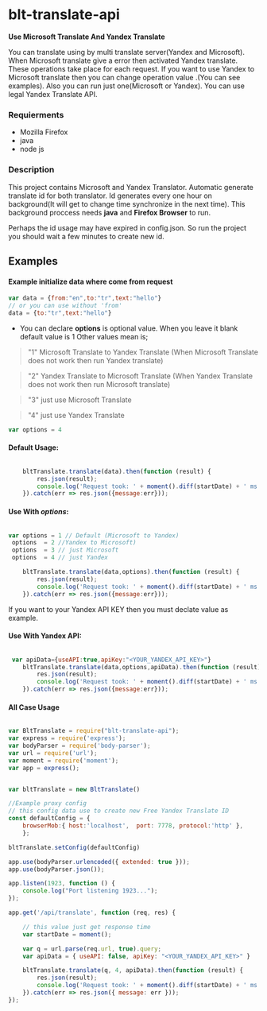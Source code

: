 # blt-translate-api

**Use Microsoft Translate And Yandex Translate**

You can translate using by multi translate server(Yandex and Microsoft). 
When Microsoft translate give a error then activated Yandex translate. These operations take place for each request.
If you want to use Yandex to Microsoft translate then you can change operation value .(You can see examples). 
Also you can run just one(Microsoft or Yandex).
You can use legal Yandex Translate API.

### Requierments
- Mozilla Firefox
- java
- node js


### Description
This project contains Microsoft and Yandex Translator. Automatic generate translate id for both translator.
Id generates every one hour on background(It will get to change  time synchronize in the next time). 
This background proccess needs **java** and **Firefox Browser** to run. 

Perhaps the id usage may have expired in config.json. So run the project you should wait a few minutes to create new id.

## Examples

#### Example initialize data where come from request

``` javascript
var data = {from:"en",to:"tr",text:"hello"}
// or you can use without 'from'
data = {to:"tr",text:"hello"}

 ```

- You can declare **options** is optional value. When you leave it blank default value is 1
Other values mean is;

> "1" Microsoft Translate  to Yandex Translate (When Microsoft Translate does not work then run Yandex translate)

> "2" Yandex Translate to Microsoft Translate  (When Yandex Translate does not work then run Microsoft translate)

> "3" just use Microsoft Translate

> "4" just use Yandex Translate

``` javascript
var options = 4

```

#### Default Usage:

``` javascript

    bltTranslate.translate(data).then(function (result) {
        res.json(result);
        console.log('Request took: ' + moment().diff(startDate) + ' ms.');
    }).catch(err => res.json({message:err}));

```

#### Use With *options*:

``` javascript

var options = 1 // Default (Microsoft to Yandex)
 options  = 2 //Yandex to Microsoft)
 options  = 3 // just Microsoft
 options  = 4 // just Yandex

    bltTranslate.translate(data,options).then(function (result) {
        res.json(result);
        console.log('Request took: ' + moment().diff(startDate) + ' ms.');
    }).catch(err => res.json({message:err}));

```


If you want to your Yandex API KEY  then you must declate value as example. 

#### Use With Yandex API:

``` javascript

 var apiData={useAPI:true,apiKey:"<YOUR_YANDEX_API_KEY>"}
    bltTranslate.translate(data,options,apiData).then(function (result) {
        res.json(result);
        console.log('Request took: ' + moment().diff(startDate) + ' ms.');
    }).catch(err => res.json({message:err}));

```


#### All Case Usage
``` javascript

var BltTranslate = require("blt-translate-api");
var express = require('express');
var bodyParser = require('body-parser');
var url = require('url');
var moment = require('moment');
var app = express();


var bltTranslate = new BltTranslate()

//Example proxy config 
// this config data use to create new Free Yandex Translate ID 
const defaultConfig = {
    browserMob:{ host:'localhost',  port: 7778, protocol:'http' },
    };

bltTranslate.setConfig(defaultConfig)

app.use(bodyParser.urlencoded({ extended: true }));
app.use(bodyParser.json());

app.listen(1923, function () {
    console.log("Port listening 1923...");
});

app.get('/api/translate', function (req, res) {

    // this value just get response time 
    var startDate = moment();

    var q = url.parse(req.url, true).query;
    var apiData = { useAPI: false, apiKey: "<YOUR_YANDEX_API_KEY>" }

    bltTranslate.translate(q, 4, apiData).then(function (result) {
        res.json(result);
        console.log('Request took: ' + moment().diff(startDate) + ' ms.');
    }).catch(err => res.json({ message: err }));
});

```
